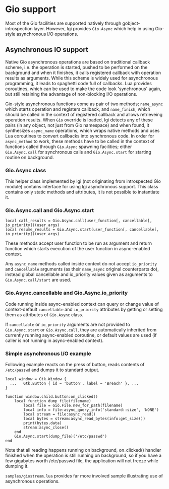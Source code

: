 # Gio support

Most of the Gio facilities are supported natively through
gobject-introspection layer.  However, lgi provides `Gio.Async` which
help in using Gio-style asynchronous I/O operations.

## Asynchronous IO support

Native Gio asynchronous operations are based on traditional callback
scheme, i.e. the operation is started, pushed to be performed on the
background and when it finishes, it calls registered callback with
operation results as arguments.  While this scheme is widely used for
asynchronous programming, it leads to spaghetti code full of
callbacks.  Lua provides coroutines, which can be used to make the
code look 'synchronous' again, but still retaining the advantage of
non-blocking I/O operations.

Gio-style asynchronous functions come as pair of two methods;
`name_async` which starts operation and registers callback, and
`name_finish`, which should be called in the context of registered
callback and allows retrieveing operation results.  When `Gio`
override is loaded, lgi detects any of these pairs (in any object, not
just from Gio namespace) and when found, it synthesizes `async_name`
operations, which wraps native methods and uses Lua coroutines to
convert callbacks into synchronous code.  In order for `async_method`
to work, these methods have to be called in the context of functions
called through `Gio.Async` spawning facilities; either
`Gio.Async.call` for synchronous calls and `Gio.Async.start` for
starting routine on background.

### Gio.Async class

This helper class implemented by lgi (not originating from
introspected Gio module) contains interface for using lgi asynchronous
support.  This class contains only static methods and attributes, it
is not possible to instantiate it.

### Gio.Async.call and Gio.Async.start

    local call_results = Gio.Async.call(user_function[, cancellable[, io_priority])(user_args)
    local resume_results = Gio.Async.start(user_function[, cancellable[, io_priority])(user_args)

These methods accept user function to be run as argument and return
function which starts execution of the user function in async-enabled
context.

Any `async_name` methods called inside context do not accept
`io_priority` and `cancellable` arguments (as their `name_async`
original counterparts do), instead global cancellable and io_priority
values given as arguments to `Gio.Async.call/start` are used.

### Gio.Async.cancellable and Gio.Async.io_priority

Code running inside async-enabled context can query or change value of
context-default `cancellable` and `io_priority` attributes by getting
or setting them as attributes of `Gio.Async` class.

If `cancellable` or `io_priority` arguments are not provided to
`Gio.Async.start` or `Gio.Async.call`, they are automatically
inherited from currently running async-enabled coroutine, or default
values are used (if caller is not running in async-enabled context).

### Simple asynchronous I/O example

Following example reacts on the press of button, reads contents of
`/etc/passwd` and dumps it to standard output.

    local window = Gtk.Window {
      ...   Gtk.Button { id = 'button', label = 'Breach' }, ...
    }
    
    function window.child.button:on_clicked()
        local function dump_file(filename)
            local file = Gio.File.new_for_path(filename)
            local info = file:async_query_info('standard::size', 'NONE')
            local stream = file:async_read()
            local bytes = stream:async_read_bytes(info:get_size())
            print(bytes.data)
            stream:async_close()
        end
        Gio.Async.start(dump_file)('/etc/passwd')
    end

Note that all reading happens running on background, on_clicked()
handler finished when the operation is still running on background, so
if you have a few gigabytes worth /etc/passwd file, the application
will not freeze while dumping it.

`samples/giostream.lua` provides far more involved sample illustrating
use of asynchronous operations.
